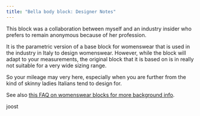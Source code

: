 ```yaml
---
title: "Bella body block: Designer Notes"
---
```


This block was a collaboration between myself and an industry insider who prefers to remain anonymous because of her profession.

It is the parametric version of a base block for womenswear that is used in the industry in Italy to design womenswear.
However, while the block will adapt to your measurements, the original block that it is based on is in really not suitable for a very wide sizing range.

So your mileage may very here, especially when you are further from the kind of skinny ladies Italians tend to design for.

See also [this FAQ on womenswear blocks for more background info](/docs/about/faq/womenswear-blocks).

joost

